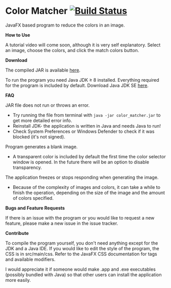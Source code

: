# Color Matcher [![Build Status](https://travis-ci.org/elanlb/color-matcher.svg?branch=master)](https://travis-ci.org/elanlb/color-matcher)

JavaFX based program to reduce the colors in an image.

**How to Use**

A tutorial video will come soon, although it is very self explanatory. Select an image, choose the colors, and click the match colors button.

**Download**

The compiled JAR is available [here](https://github.com/elanlb/color-matcher/tree/master/builds/color_matcher.jar).

To run the program you need Java JDK ≥ 8 installed. Everything required for the program is included by default. Download Java JDK SE [here](http://www.oracle.com/technetwork/java/javase/downloads/index.html).

**FAQ**

JAR file does not run or throws an error.

- Try running the file from terminal with `java -jar color_matcher.jar` to get more detailed error info.
- Reinstall JDK- the application is written in Java and needs Java to run!
- Check System Preferences or Windows Defender to check if it was blocked (it's not signed).

Program generates a blank image.

- A transparent color is included by default the first time the color selector window is opened. In the future there will be an option to disable transparency.

The application freezes or stops responding when generating the image.

- Because of the complexity of images and colors, it can take a while to finish the operation, depending on the size of the image and the amount of colors specified.

**Bugs and Feature Requests**

If there is an issue with the program or you would like to request a new feature, please make a new issue in the issue tracker.

**Contribute**

To compile the program yourself, you don't need anything except for the JDK and a Java IDE. If you would like to edit 
the style of the program, the CSS is in src/main/css. Refer to the JavaFX CSS documentation for tags and available modifiers.

I would appreciate it if someone would make .app and .exe executables (possibly bundled with Java) so that other users can install the application more easily.
